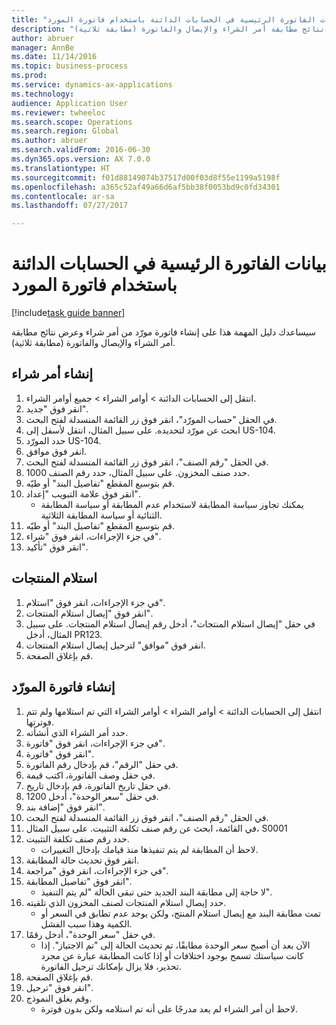 ```yaml
--- 
title: "بيانات الفاتورة الرئيسية في الحسابات الدائنة باستخدام فاتورة المورد"
description: "سيساعدك دليل المهمة هذا على إنشاء فاتورة مورّد من أمر شراء وعرض نتائج مطابقة أمر الشراء والإيصال والفاتورة (مطابقة ثلاثية)."
author: abruer
manager: AnnBe
ms.date: 11/14/2016
ms.topic: business-process
ms.prod: 
ms.service: dynamics-ax-applications
ms.technology: 
audience: Application User
ms.reviewer: twheeloc
ms.search.scope: Operations
ms.search.region: Global
ms.author: abruer
ms.search.validFrom: 2016-06-30
ms.dyn365.ops.version: AX 7.0.0
ms.translationtype: HT
ms.sourcegitcommit: f01d88149074b37517d00f03d8f55e1199a5198f
ms.openlocfilehash: a365c52af49a66d6af5bb38f0053bd9c0fd34301
ms.contentlocale: ar-sa
ms.lasthandoff: 07/27/2017

---
```

# <a name="key-invoice-data-into-accounts-payable-using-a-vendor-invoice"></a>بيانات الفاتورة الرئيسية في الحسابات الدائنة باستخدام فاتورة المورد

[!include[task guide banner](../../includes/task-guide-banner.md)]

سيساعدك دليل المهمة هذا على إنشاء فاتورة مورّد من أمر شراء وعرض نتائج مطابقة أمر الشراء والإيصال والفاتورة (مطابقة ثلاثية).


## <a name="create-a-purchase-order"></a>إنشاء أمر شراء
1. انتقل إلى الحسابات الدائنة > أوامر الشراء > جميع أوامر الشراء.
2. انقر فوق "جديد".
3. في الحقل "حساب المورّد‬"، انقر فوق زر القائمة المنسدلة لفتح البحث.
4. ابحث عن مورّد لتحديده. على سبيل المثال، انتقل لأسفل إلى US-104.
5. حدد المورّد US-104.
6. انقر فوق موافق.
7. في الحقل "رقم الصنف"، انقر فوق زر القائمة المنسدلة لفتح البحث.
8. حدد صنف المخزون. على سبيل المثال، حدد رقم الصنف 1000.
9. قم بتوسيع المقطع "تفاصيل البند" أو طيّه.
10. انقر فوق علامة التبويب "إعداد".
    * يمكنك تجاوز سياسة المطابقة لاستخدام عدم المطابقة أو سياسة المطابقة الثنائية أو سياسة المطابقة الثلاثية.  
11. قم بتوسيع المقطع "تفاصيل البند" أو طيّه.
12. في جزء الإجراءات، انقر فوق "شراء".
13. انقر فوق "تأكيد".

## <a name="receive-the-products"></a>استلام المنتجات
1. في جزء الإجراءات، انقر فوق "استلام".
2. انقر فوق "إيصال استلام المنتجات".
3. في حقل "إيصال استلام المنتجات"، أدخل رقم إيصال استلام المنتجات. على سبيل المثال، أدخل PR123.
4. انقر فوق "موافق" لترحيل إيصال استلام المنتجات.
5. قم بإغلاق الصفحة.

## <a name="create-a-vendor-invoice"></a>إنشاء فاتورة المورّد
1. انتقل إلى الحسابات الدائنة > أوامر الشراء > أوامر الشراء التي تم استلامها ولم تتم فوترتها‬.
2. حدد أمر الشراء الذي أنشأته.
3. في جزء الإجراءات، انقر فوق "فاتورة".
4. انقر فوق "فاتورة".
5. في حقل "الرقم"، قم بإدخال رقم الفاتورة.
6. في حقل وصف الفاتورة، اكتب قيمة.
7. في حقل تاريخ الفاتورة، قم بإدخال تاريخ.
8. في حقل "سعر الوحدة"، أدخل 1200.
9. انقر فوق "إضافة بند".
10. في الحقل "رقم الصنف"، انقر فوق زر القائمة المنسدلة لفتح البحث.
11. في القائمة، ابحث عن رقم صنف تكلفة التثبيت. على سبيل المثال، S0001
12. حدد رقم صنف تكلفة التثبيت.
    * لاحظ أن المطابقة لم يتم تنفيذها منذ قيامك بإدخال التغييرات.  
13. انقر فوق تحديث حالة المطابقة.
14. في جزء الإجراءات، انقر فوق "مراجعة".
15. انقر فوق "تفاصيل المطابقة".
    * لا حاجة إلى مطابقة البند الجديد حتى تبقى الحالة "لم يتم التنفيذ‬".  
16. حدد إيصال استلام المنتجات لصنف المخزون الذي تلقيته.
    * تمت مطابقة البند مع إيصال استلام المنتج، ولكن يوجد عدم تطابق في السعر أو الكمية وهذا سبب الفشل.  
17. في حقل "سعر الوحدة"، أدخل رقمًا.
    * الآن بعد أن أصبح سعر الوحدة مطابقًا، تم تحديث الحالة إلى "تم الاجتياز‬". إذا كانت سياستك تسمح بوجود اختلافات أو إذا كانت المطابقة عبارة عن مجرد تحذير، فلا يزال بإمكانك ترحيل الفاتورة.  
18. قم بإغلاق الصفحة.
19. انقر فوق "ترحيل".
20. وقم بغلق النموذج.
    * لاحظ أن أمر الشراء لم يعد مدرجًا على أنه تم استلامه ولكن بدون فوترة.‬  


